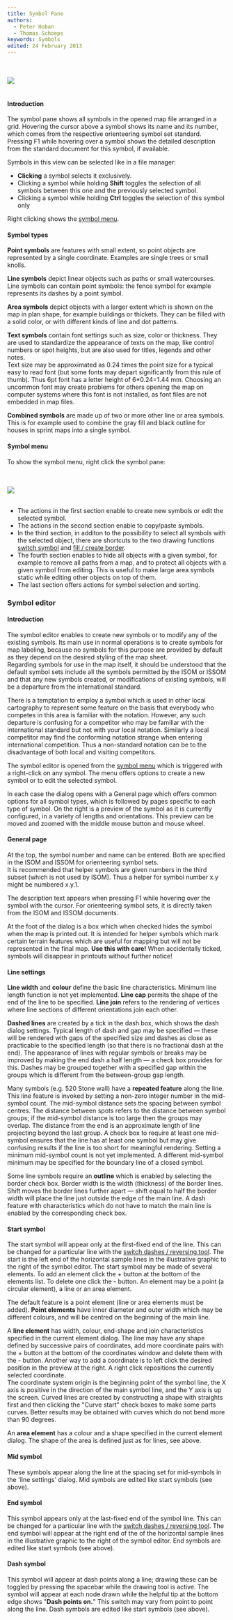```yaml
---
title: Symbol Pane
authors:
  - Peter Hoban
  - Thomas Schoeps
keywords: Symbols
edited: 24 February 2013
---
```


<br/><br/><img src="images/symbol_dock_widget.png" border="0" /><br/><br/>

<h4>Introduction</h4>

<p>The symbol pane shows all symbols in the opened map file arranged in a grid. Hovering the cursor above a symbol shows its name and its number, which comes from the respective orienteering symbol set standard. Pressing F1 while hovering over a symbol shows the detailed description from the standard document for this symbol, if available.</p>

<p>Symbols in this view can be selected like in a file manager:</p>
<ul>
<li><b>Clicking</b> a symbol selects it exclusively.</li>
<li>Clicking a symbol while holding <b>Shift</b> toggles the selection of all symbols between this one and the previously selected symbol.</li>
<li>Clicking a symbol while holding <b>Ctrl</b> toggles the selection of this symbol only</li>
</ul>
<p>Right clicking shows the <a href="#symbolmenu">symbol menu</a>.</p>


<h4>Symbol types</h4>

<p><b>Point symbols</b> are features with small extent, so point objects are represented by a single coordinate. Examples are single trees or small knolls.</p>

<p><b>Line symbols</b> depict linear objects such as paths or small watercourses. Line symbols can contain point symbols: the fence symbol for example represents its dashes by a point symbol.</p>

<p><b>Area symbols</b> depict objects with a larger extent which is shown on the map in plan shape, for example buildings or thickets. They can be filled with a solid color, or with different kinds of line and dot patterns.</p>

<p><b>Text symbols</b> contain font settings such as size, color or thickness. They are used to standardize the appearance of texts on the map, like control numbers or spot heights, but are also used for titles, legends and other notes.<br/>
Text size may be approximated as 0.24 times the point size for a typical easy to read font (but some fonts may depart significantly from this rule of thumb). Thus 6pt font has a letter height of 6*0.24=1.44 mm. Choosing an uncommon font may create problems for others opening the map on computer systems where this font is not installed, as font files are not embedded in map files.</p>

<p><b>Combined symbols</b> are made up of two or more other line or area symbols. This is for example used to combine the gray fill and black outline for houses in sprint maps into a single symbol.</p>


<h4 id="symbolmenu">Symbol menu</h4>

<p>To show the symbol menu, right click the symbol pane:</p>

<br/><br/><img src="images/symbol_dock_widget_menu.png" border="0" /><br/><br/>

<ul>
<li>The actions in the first section enable to create new symbols or edit the selected symbol.</li>
<li>The actions in the second section enable to copy/paste symbols.</li>
<li>In the third section, in additon to the possibility to select all symbols with the selected object, there are shortcuts to the two drawing functions <a href="toolbars.md#switch_symbol">switch symbol</a> and <a href="toolbars.md#fill_create_border">fill / create border</a>.</li>
<li>The fourth section enables to hide all objects with a given symbol, for example to remove all paths from a map, and to protect all objects with a given symbol from editing. This is useful to make large area symbols static while editing other objects on top of them.</li>
<li>The last section offers actions for symbol selection and sorting.
</ul>


<h3 id="editor">Symbol editor</h3>

<h4>Introduction</h4>

<p>The symbol editor enables to create new symbols or to modify any of the existing symbols. Its main use in normal operations is to create symbols for map labeling, because no symbols for this purpose are provided by default as they depend on the desired styling of the map sheet.<br/>
Regarding symbols for use in the map itself, it should be understood that the default symbol sets include all the symbols permitted by the ISOM or ISSOM and that any new symbols created, or modifications of existing symbols, will be a departure from the international standard.</p>

<p>There is a temptation to employ a symbol which is used in other local cartography to represent some feature on the basis that everybody who competes in this area is familiar with the notation.  However, any such departure is confusing for a competitor who may be familiar with the international standard but not with your local notation. Similarly a local competitor may find the conforming notation strange when entering international competition. Thus a non-standard notation can be to the disadvantage of both local and visiting competitors.</p>

<p>The symbol editor is opened from the <a href="#symbolmenu">symbol menu</a> which is triggered with a right-click on any symbol. The menu offers options to create a new symbol or to edit the selected symbol.</p>

<p>In each case the dialog opens with a General page which offers common options for all symbol types, which is followed by pages specific to each type of symbol. On the right is a preview of the symbol as it is currently configured, in a variety of lengths and orientations. This preview can be moved and zoomed with the middle mouse button and mouse wheel.</p>


<h4>General page</h4>

<p>At the top, the symbol number and name can be entered. Both are specified in the ISOM and ISSOM for orienteering symbol sets.<br/>
It is recommended that helper symbols are given numbers in the third subset (which is not used by ISOM). Thus a helper for symbol number x.y might be numbered x.y.1.</p>

<p>The description text appears when pressing F1 while hovering over the symbol with the cursor. For orienteering symbol sets, it is directly taken from the ISOM and ISSOM documents.</p>

<p>At the foot of the dialog is a box which when checked hides the symbol when the map is printed out. It is intended for helper symbols which mark certain terrain features which are useful for mapping but will not be represented in the final map. <b>Use this with care!</b> When accidentally ticked, symbols will disappear in printouts without further notice!</p>


<!-- TODO: Add description of point settings. Link to this in the description of the start symbol below. -->
<!-- NOTE: as name, use symbol-type-x where x is the number in the Symbol::Type enum. -->


<h4 id="symbol-type-2">Line settings</h4>
<p><b>Line width</b> and <b>colour</b> define the basic line characteristics. Minimum line length function is not yet implemented. <b>Line cap</b> permits the shape of the end of the line to be specified.  <b>Line join</b> refers to the rendering of vertices where line sections of different orientations join each other.</p>

<p><b>Dashed lines</b> are created by a tick in the dash box, which shows the dash dialog settings. Typical length of dash and gap may be specified &#8212; these will be rendered with gaps of the specified size and dashes as close as practicable to the specified length (so that there is no fractional dash at the end). The appearance of lines with regular symbols or breaks may be improved by making the end dash a half length &#8212; a check box provides for this. Dashes may be grouped together with a specified gap within the groups which is different from the between-group gap length.</p>

<p>Many symbols (e.g. 520 Stone wall) have a <b>repeated feature</b> along the line.  This line feature is invoked by setting a non-zero integer number in the mid-symbol count.  The mid-symbol distance sets the spacing between symbol centres.  The distance between spots refers to the distance between symbol groups; if the mid-symbol distance is too large then the groups may overlap.  The distance from the end is an approximate length of line projecting beyond the last group. A check box to require at least one mid-symbol ensures that the line has at least one symbol but may give confusing results if the line is too short for meaningful rendering.  Setting a minimum mid-symbol count is not yet implemented.  A different mid-symbol minimum may be specified for the boundary line of a closed symbol.</p>

<p>Some line symbols require an <b>outline</b> which is enabled by selecting the border check box.  Border width is the width (thickness) of the border lines.  Shift moves the border lines further apart &#8212; shift equal to half the border width will place the line just outside the edge of the main line. A dash feature with characteristics which do not have to match the main line is enabled by the corresponding check box.</p>

<h4 id="startsymbol">Start symbol</h4>
<p>The start symbol will appear only at the first-fixed end of the line.  This can be changed for a particular line with the <a href="toolbars.md#switch_dashes">switch dashes / reversing tool</a>.  The start is the left end of the horizontal sample lines in the illustrative graphic to the right of the symbol editor.  The start symbol may be made of several elements.  To add an element click the + button at the bottom of the elements list.  To delete one click the - button.  An element may be a point (a circular element), a line or an area element.

<p>The default feature is a point element (line or area elements must be added).  <b>Point elements</b> have inner diameter and outer width which may be different colours, and will be centred on the beginning of the main line. </p>

<p>A <b>line element</b> has width, colour, end-shape and join characteristics specified in the current element dialog.  The line may have any shape defined by successive pairs of coordinates, add more coordinate pairs with the + button at the bottom of the coordinates window and delete them with the - button. Another way to add a coordinate is to left click  the desired position in the preview at the right. A right click repositions the currently selected coordinate.<br/>
The coordinate system origin is the beginning point of the symbol line, the X axis is positive in the direction of the main symbol line, and the Y axis is up the screen.  Curved lines are created by constructing a shape with straights first and then clicking the "Curve start" check boxes to make some parts curves.  Better results may be obtained with curves which do not bend more than 90 degrees.</p>

<p>An <b>area element</b> has a colour and a shape specified in the current element dialog.  The shape of the area is defined just as for lines, see above.</p>

<h4 id="midsymbol">Mid symbol</h4>
<p>These symbols appear along the line at the spacing set for mid-symbols in the 'line settings' dialog. Mid symbols are edited like start symbols (see above).</p>

<h4 id="endsymbol">End symbol</h4>
<p>This symbol appears only at the last-fixed end of the symbol line.  This can be changed for a particular line with the <a href="toolbars.md#switch_dashes">switch dashes / reversing tool</a>.  The end symbol will appear at the right end of the of the horizontal sample lines in the illustrative graphic to the right of the symbol editor.  End symbols are edited like start symbols (see above).</p>

<h4 id="dashsymbol">Dash symbol</h4>
<p>This symbol will appear at dash points along a line; drawing these can be toggled by pressing the spacebar while the drawing tool is active. The symbol will appear at each node drawn while the helpful tip at the bottom edge shows "<b>Dash points on.</b>" This switch may vary from point to point along the line. Dash symbols are edited like start symbols (see above).</p>


<!-- TODO: add description of area settings. -->


<!-- TODO: add description of text settings. -->


<!-- TODO: add description of combined settings. -->

